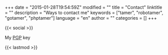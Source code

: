 +++
date = "2015-01-28T19:54:59Z"
modified = ""
title = "Contact"
linktitle = ""
description = "Ways to contact me"
keywords = ["tamer", "robotamer", "gotamer", "phptamer"]
language = "en"
author = ""
categories = []
+++

{{< social >}}

My [PGP](/pgp.html) key

{{< lastmod >}}
